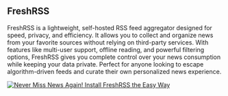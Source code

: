 ## FreshRSS 

FreshRSS is a lightweight, self-hosted RSS feed aggregator designed for speed, privacy, and efficiency. It allows you to collect and organize news from your favorite sources without relying on third-party services. With features like multi-user support, offline reading, and powerful filtering options, FreshRSS gives you complete control over your news consumption while keeping your data private. Perfect for anyone looking to escape algorithm-driven feeds and curate their own personalized news experience.

 [![Never Miss News Again! Install FreshRSS the Easy Way](https://img.youtube.com/vi/4bG3_gM5KF0/0.jpg)](https://www.youtube.com/watch?v=4bG3_gM5KF0)
